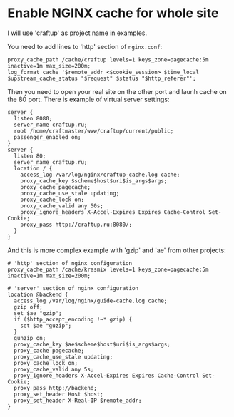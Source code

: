 Enable NGINX cache for whole site
=================================

I will use 'craftup' as project name in examples.

You need to add lines to 'http' section of `nginx.conf`:

    proxy_cache_path /cache/craftup levels=1 keys_zone=pagecache:5m inactive=1m max_size=200m;
    log_format cache '$remote_addr <$cookie_session> $time_local $upstream_cache_status "$request" $status "$http_referer"';

Then you need to open your real site on the other port and launh cache on the 80 port.
There is example of virtual server settings:

    server {
      listen 8080;
      server_name craftup.ru;
      root /home/craftmaster/www/craftup/current/public;
      passenger_enabled on;
    }
    server {
      listen 80;
      server_name craftup.ru;
      location / {
        access_log /var/log/nginx/craftup-cache.log cache;
        proxy_cache_key $scheme$host$uri$is_args$args;
        proxy_cache pagecache;
        proxy_cache_use_stale updating;
        proxy_cache_lock on;
        proxy_cache_valid any 50s;
        proxy_ignore_headers X-Accel-Expires Expires Cache-Control Set-Cookie;
        proxy_pass http://craftup.ru:8080/;
      }
    }

And this is more complex example with 'gzip' and 'ae' from other projects:

    # 'http' section of nginx configuration
    proxy_cache_path /cache/krasmix levels=1 keys_zone=pagecache:5m inactive=1m max_size=200m;

    # 'server' section of nginx configuration
    location @backend {
      access_log /var/log/nginx/guide-cache.log cache;
      gzip off;
      set $ae "gzip";
      if ($http_accept_encoding !~* gzip) {
        set $ae "guzip";
      }
      gunzip on;
      proxy_cache_key $ae$scheme$host$uri$is_args$args;
      proxy_cache pagecache;
      proxy_cache_use_stale updating;
      proxy_cache_lock on;
      proxy_cache_valid any 5s;
      proxy_ignore_headers X-Accel-Expires Expires Cache-Control Set-Cookie;
      proxy_pass http://backend;
      proxy_set_header Host $host;
      proxy_set_header X-Real-IP $remote_addr;
    }
